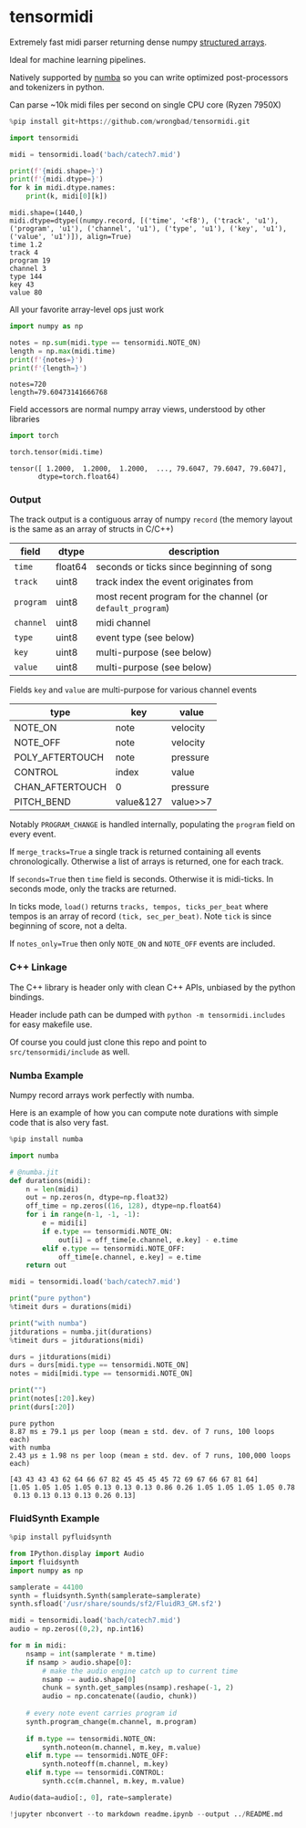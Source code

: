 # tensormidi

Extremely fast midi parser returning dense numpy [structured arrays](https://numpy.org/doc/stable/user/basics.rec.html).

Ideal for machine learning pipelines.

Natively supported by [numba](https://numba.pydata.org/) so you can write optimized post-processors and tokenizers in python.

Can parse ~10k midi files per second on single CPU core (Ryzen 7950X)


```python
%pip install git+https://github.com/wrongbad/tensormidi.git
```


```python
import tensormidi

midi = tensormidi.load('bach/catech7.mid')

print(f'{midi.shape=}')
print(f'{midi.dtype=}')
for k in midi.dtype.names:
    print(k, midi[0][k])
```

    midi.shape=(1440,)
    midi.dtype=dtype((numpy.record, [('time', '<f8'), ('track', 'u1'), ('program', 'u1'), ('channel', 'u1'), ('type', 'u1'), ('key', 'u1'), ('value', 'u1')]), align=True)
    time 1.2
    track 4
    program 19
    channel 3
    type 144
    key 43
    value 80


All your favorite array-level ops just work


```python
import numpy as np

notes = np.sum(midi.type == tensormidi.NOTE_ON)
length = np.max(midi.time)
print(f'{notes=}')
print(f'{length=}')
```

    notes=720
    length=79.60473141666768


Field accessors are normal numpy array views, understood by other libraries


```python
import torch

torch.tensor(midi.time)
```




    tensor([ 1.2000,  1.2000,  1.2000,  ..., 79.6047, 79.6047, 79.6047],
           dtype=torch.float64)



### Output

The track output is a contiguous array of numpy `record` (the memory layout is the same as an array of structs in C/C++)

field | dtype | description
--- | --- | ---
`time` | float64 | seconds or ticks since beginning of song 
`track` | uint8 | track index the event originates from
`program` | uint8 | most recent program for the channel (or `default_program`)
`channel` | uint8 | midi channel
`type` | uint8 | event type (see below)
`key` | uint8 | multi-purpose (see below)
`value` | uint8 | multi-purpose (see below)

Fields `key` and `value` are multi-purpose for various channel events

type | key | value
--- | --- | ---
NOTE_ON | note | velocity
NOTE_OFF | note | velocity
POLY_AFTERTOUCH | note | pressure
CONTROL | index | value
CHAN_AFTERTOUCH | 0 | pressure
PITCH_BEND | value&127 | value>>7

Notably `PROGRAM_CHANGE` is handled internally, populating the `program` field on every event.

If `merge_tracks=True` a single track is returned containing all events chronologically. Otherwise a list of arrays is returned, one for each track.

If `seconds=True` then `time` field is seconds. Otherwise it is midi-ticks. In seconds mode, only the tracks are returned.

In ticks mode, `load()` returns `tracks, tempos, ticks_per_beat` where tempos is an array of record `(tick, sec_per_beat)`. Note `tick` is since beginning of score, not a delta.

If `notes_only=True` then only `NOTE_ON` and `NOTE_OFF` events are included.


### C++ Linkage

The C++ library is header only with clean C++ APIs, unbiased by the python bindings.

Header include path can be dumped with `python -m tensormidi.includes` for easy makefile use.

Of course you could just clone this repo and point to `src/tensormidi/include` as well.

### Numba Example

Numpy record arrays work perfectly with numba.

Here is an example of how you can compute note durations with simple code that is also very fast.


```python
%pip install numba
```


```python
import numba

# @numba.jit
def durations(midi):
    n = len(midi)
    out = np.zeros(n, dtype=np.float32)
    off_time = np.zeros((16, 128), dtype=np.float64)
    for i in range(n-1, -1, -1):
        e = midi[i]
        if e.type == tensormidi.NOTE_ON:
            out[i] = off_time[e.channel, e.key] - e.time
        elif e.type == tensormidi.NOTE_OFF:
            off_time[e.channel, e.key] = e.time
    return out

midi = tensormidi.load('bach/catech7.mid')

print("pure python")
%timeit durs = durations(midi)

print("with numba")
jitdurations = numba.jit(durations)
%timeit durs = jitdurations(midi)

durs = jitdurations(midi)
durs = durs[midi.type == tensormidi.NOTE_ON]
notes = midi[midi.type == tensormidi.NOTE_ON]

print("")
print(notes[:20].key)
print(durs[:20])
```

    pure python
    8.87 ms ± 79.1 µs per loop (mean ± std. dev. of 7 runs, 100 loops each)
    with numba
    2.43 µs ± 1.98 ns per loop (mean ± std. dev. of 7 runs, 100,000 loops each)
    
    [43 43 43 43 62 64 66 67 82 45 45 45 45 72 69 67 66 67 81 64]
    [1.05 1.05 1.05 1.05 0.13 0.13 0.13 0.86 0.26 1.05 1.05 1.05 1.05 0.78
     0.13 0.13 0.13 0.13 0.26 0.13]


### FluidSynth Example


```python
%pip install pyfluidsynth
```


```python
from IPython.display import Audio
import fluidsynth
import numpy as np

samplerate = 44100
synth = fluidsynth.Synth(samplerate=samplerate)
synth.sfload('/usr/share/sounds/sf2/FluidR3_GM.sf2')

midi = tensormidi.load('bach/catech7.mid')
audio = np.zeros((0,2), np.int16)

for m in midi:
    nsamp = int(samplerate * m.time)
    if nsamp > audio.shape[0]:
        # make the audio engine catch up to current time
        nsamp -= audio.shape[0]
        chunk = synth.get_samples(nsamp).reshape(-1, 2)
        audio = np.concatenate((audio, chunk))
    
    # every note event carries program id
    synth.program_change(m.channel, m.program)
    
    if m.type == tensormidi.NOTE_ON:
        synth.noteon(m.channel, m.key, m.value)
    elif m.type == tensormidi.NOTE_OFF:
        synth.noteoff(m.channel, m.key)
    elif m.type == tensormidi.CONTROL:
        synth.cc(m.channel, m.key, m.value)

Audio(data=audio[:, 0], rate=samplerate)
```


```python
!jupyter nbconvert --to markdown readme.ipynb --output ../README.md
```

